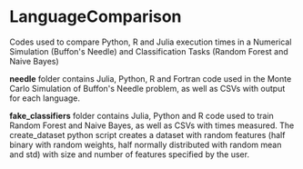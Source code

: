 # LanguageComparison
Codes used to compare Python, R and Julia execution times in a Numerical Simulation (Buffon's Needle) and Classification Tasks (Random Forest and Naive Bayes)

**needle** folder contains Julia, Python, R and Fortran code used in the Monte Carlo Simulation of Buffon's Needle problem, as well as CSVs with output for each language. 

**fake_classifiers** folder contains Julia, Python and R code used to train Random Forest and Naive Bayes, as well as CSVs with times measured. The create_dataset python script creates a dataset with random features (half binary with random weights, half normally distributed with random mean and std) with size and number of features specified by the user.



